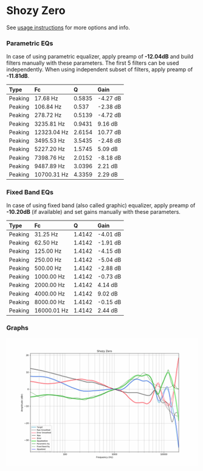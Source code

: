 # Shozy Zero
See [usage instructions](https://github.com/jaakkopasanen/AutoEq#usage) for more options and info.

### Parametric EQs
In case of using parametric equalizer, apply preamp of **-12.04dB** and build filters manually
with these parameters. The first 5 filters can be used independently.
When using independent subset of filters, apply preamp of **-11.81dB**.

| Type    | Fc          |      Q | Gain     |
|:--------|:------------|:-------|:---------|
| Peaking | 17.68 Hz    | 0.5835 | -4.27 dB |
| Peaking | 106.84 Hz   | 0.537  | -2.38 dB |
| Peaking | 278.72 Hz   | 0.5139 | -4.72 dB |
| Peaking | 3235.81 Hz  | 0.9431 | 9.16 dB  |
| Peaking | 12323.04 Hz | 2.6154 | 10.77 dB |
| Peaking | 3495.53 Hz  | 3.5435 | -2.48 dB |
| Peaking | 5227.20 Hz  | 1.5745 | 5.09 dB  |
| Peaking | 7398.76 Hz  | 2.0152 | -8.18 dB |
| Peaking | 9487.89 Hz  | 3.0396 | 2.21 dB  |
| Peaking | 10700.31 Hz | 4.3359 | 2.29 dB  |

### Fixed Band EQs
In case of using fixed band (also called graphic) equalizer, apply preamp of **-10.20dB**
(if available) and set gains manually with these parameters.

| Type    | Fc          |      Q | Gain     |
|:--------|:------------|:-------|:---------|
| Peaking | 31.25 Hz    | 1.4142 | -4.01 dB |
| Peaking | 62.50 Hz    | 1.4142 | -1.91 dB |
| Peaking | 125.00 Hz   | 1.4142 | -4.15 dB |
| Peaking | 250.00 Hz   | 1.4142 | -5.04 dB |
| Peaking | 500.00 Hz   | 1.4142 | -2.88 dB |
| Peaking | 1000.00 Hz  | 1.4142 | -0.73 dB |
| Peaking | 2000.00 Hz  | 1.4142 | 4.14 dB  |
| Peaking | 4000.00 Hz  | 1.4142 | 9.02 dB  |
| Peaking | 8000.00 Hz  | 1.4142 | -0.15 dB |
| Peaking | 16000.01 Hz | 1.4142 | 2.44 dB  |

### Graphs
![](./Shozy%20Zero.png)